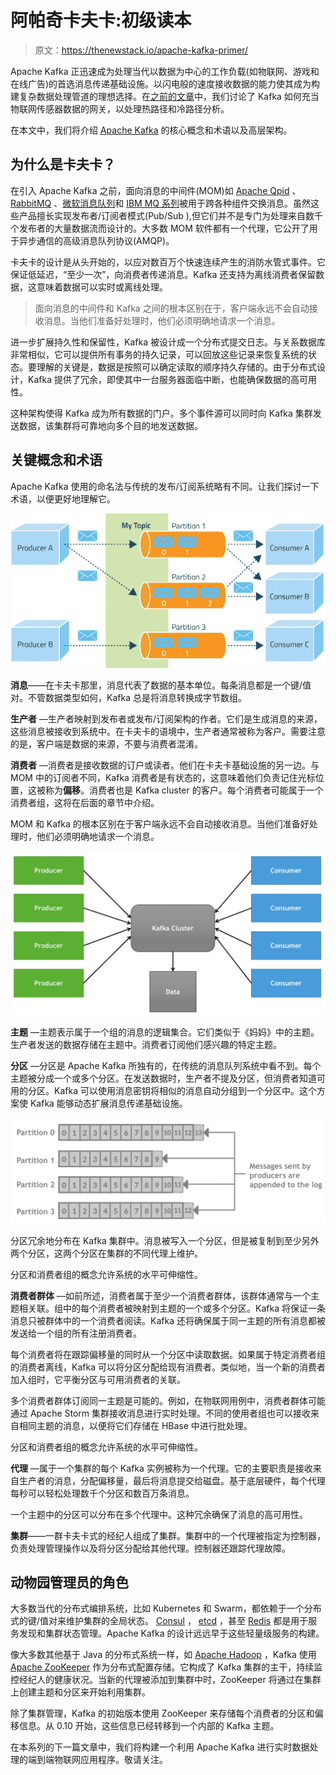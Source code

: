 # 阿帕奇卡夫卡:初级读本

> 原文：<https://thenewstack.io/apache-kafka-primer/>

Apache Kafka 正迅速成为处理当代以数据为中心的工作负载(如物联网、游戏和在线广告)的首选消息传递基础设施。以闪电般的速度接收数据的能力使其成为构建复杂数据处理管道的理想选择。在[之前的文章](https://thenewstack.io/apache-kafka-cornerstone-iot-data-platform/)中，我们讨论了 Kafka 如何充当物联网传感器数据的网关，以处理热路径和冷路径分析。

在本文中，我们将介绍 [Apache Kafka](https://kafka.apache.org/) 的核心概念和术语以及高层架构。

## 为什么是卡夫卡？

在引入 Apache Kafka 之前，面向消息的中间件(MOM)如 [Apache Qpid](https://qpid.apache.org/) 、 [RabbitMQ](https://www.rabbitmq.com/) 、[微软消息队列](https://msdn.microsoft.com/en-us/library/ms711472(v=vs.85).aspx)和 [IBM MQ 系列](http://www.ibm.com/software/products/en/ibm-mq)被用于跨各种组件交换消息。虽然这些产品擅长实现发布者/订阅者模式(Pub/Sub ),但它们并不是专门为处理来自数千个发布者的大量数据流而设计的。大多数 MOM 软件都有一个代理，它公开了用于异步通信的高级消息队列协议(AMQP)。

卡夫卡的设计是从头开始的，以应对数百万个快速连续产生的消防水管式事件。它保证低延迟，“至少一次”，向消费者传递消息。Kafka 还支持为离线消费者保留数据，这意味着数据可以实时或离线处理。

> 面向消息的中间件和 Kafka 之间的根本区别在于，客户端永远不会自动接收消息。当他们准备好处理时，他们必须明确地请求一个消息。

进一步扩展持久性和保留性，Kafka 被设计成一个分布式提交日志。与关系数据库非常相似，它可以提供所有事务的持久记录，可以回放这些记录来恢复系统的状态。要理解的关键是，数据是按照可以确定读取的顺序持久存储的。由于分布式设计，Kafka 提供了冗余，即使其中一台服务器面临中断，也能确保数据的高可用性。

这种架构使得 Kafka 成为所有数据的门户。多个事件源可以同时向 Kafka 集群发送数据，该集群将可靠地向多个目的地发送数据。

## 关键概念和术语

Apache Kafka 使用的命名法与传统的发布/订阅系统略有不同。让我们探讨一下术语，以便更好地理解它。

![](img/d0e629d486e33b18d13cd12f5631f68c.png)

**消息**——在卡夫卡那里，消息代表了数据的基本单位。每条消息都是一个键/值对。不管数据类型如何，Kafka 总是将消息转换成字节数组。

**生产者** —生产者映射到发布者或发布/订阅架构的作者。它们是生成消息的来源，这些消息被接收到系统中。在卡夫卡的语境中，生产者通常被称为客户。需要注意的是，客户端是数据的来源，不要与消费者混淆。

**消费者** —消费者是接收数据的订户或读者。他们在卡夫卡基础设施的另一边。与 MOM 中的订阅者不同，Kafka 消费者是有状态的，这意味着他们负责记住光标位置，这被称为**偏移**。消费者也是 Kafka cluster 的客户。每个消费者可能属于一个消费者组，这将在后面的章节中介绍。

MOM 和 Kafka 的根本区别在于客户端永远不会自动接收消息。当他们准备好处理时，他们必须明确地请求一个消息。

![](img/6feb154ae0564f2275da916b913eda36.png)

**主题** —主题表示属于一个组的消息的逻辑集合。它们类似于《妈妈》中的主题。生产者发送的数据存储在主题中。消费者订阅他们感兴趣的特定主题。

**分区** —分区是 Apache Kafka 所独有的，在传统的消息队列系统中看不到。每个主题被分成一个或多个分区。在发送数据时，生产者不提及分区，但消费者知道可用的分区。Kafka 可以使用消息密钥将相似的消息自动分组到一个分区中。这个方案使 Kafka 能够动态扩展消息传递基础设施。

![](img/44231cb7cfa20bba3017e1d309a78d61.png)

分区冗余地分布在 Kafka 集群中。消息被写入一个分区，但是被复制到至少另外两个分区，这两个分区在集群的不同代理上维护。

分区和消费者组的概念允许系统的水平可伸缩性。

**消费者群体** —如前所述，消费者属于至少一个消费者群体，该群体通常与一个主题相关联。组中的每个消费者被映射到主题的一个或多个分区。Kafka 将保证一条消息只被群体中的一个消费者阅读。Kafka 还将确保属于同一主题的所有消息都被发送给一个组的所有注册消费者。

每个消费者将在跟踪偏移量的同时从一个分区中读取数据。如果属于特定消费者组的消费者离线，Kafka 可以将分区分配给现有消费者。类似地，当一个新的消费者加入组时，它平衡分区与可用消费者的关联。

多个消费者群体订阅同一主题是可能的。例如，在物联网用例中，消费者群体可能通过 Apache Storm 集群接收消息进行实时处理。不同的使用者组也可以接收来自相同主题的消息，以便将它们存储在 HBase 中进行批处理。

分区和消费者组的概念允许系统的水平可伸缩性。

**代理** —属于一个集群的每个 Kafka 实例被称为一个代理。它的主要职责是接收来自生产者的消息，分配偏移量，最后将消息提交给磁盘。基于底层硬件，每个代理每秒可以轻松处理数千个分区和数百万条消息。

一个主题中的分区可以分布在多个代理中。这种冗余确保了消息的高可用性。

**集群**——一群卡夫卡式的经纪人组成了集群。集群中的一个代理被指定为控制器，负责处理管理操作以及将分区分配给其他代理。控制器还跟踪代理故障。

## 动物园管理员的角色

大多数当代的分布式编排系统，比如 Kubernetes 和 Swarm，都依赖于一个分布式的键/值对来维护集群的全局状态。 [Consul](https://www.consul.io/) ， [etcd](https://github.com/coreos/etcd) ，甚至 [Redis](https://redis.io/) 都是用于服务发现和集群状态管理。Apache Kafka 的设计远远早于这些轻量级服务的构建。

像大多数其他基于 Java 的分布式系统一样，如 [Apache Hadoop](http://hadoop.apache.org/) ，Kafka 使用 [Apache ZooKeeper](https://zookeeper.apache.org/) 作为分布式配置存储。它构成了 Kafka 集群的主干，持续监控经纪人的健康状况。当新的代理被添加到集群中时，ZooKeeper 将通过在集群上创建主题和分区来开始利用集群。

除了集群管理，Kafka 的初始版本使用 ZooKeeper 来存储每个消费者的分区和偏移信息。从 0.10 开始，这些信息已经转移到一个内部的 Kafka 主题。

在本系列的下一篇文章中，我们将构建一个利用 Apache Kafka 进行实时数据处理的端到端物联网应用程序。敬请关注。

<svg xmlns:xlink="http://www.w3.org/1999/xlink" viewBox="0 0 68 31" version="1.1"><title>Group</title> <desc>Created with Sketch.</desc></svg>